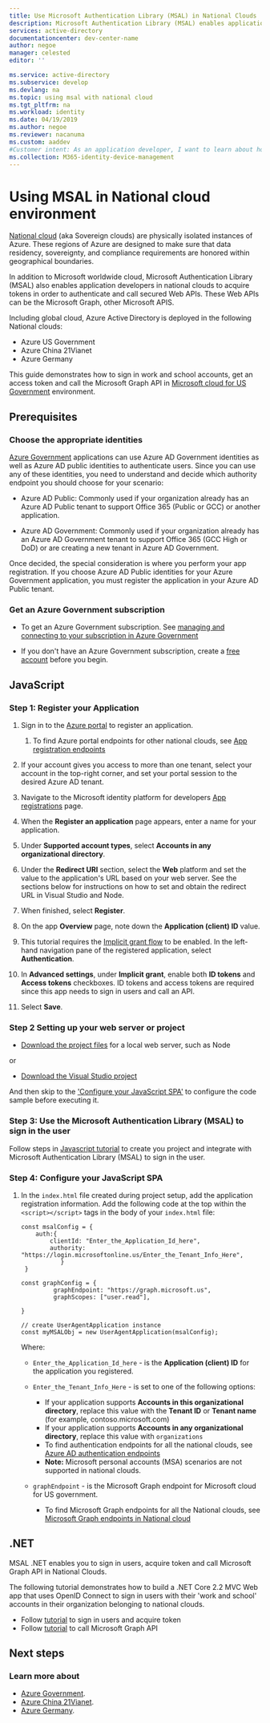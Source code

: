 ```yaml
---
title: Use Microsoft Authentication Library (MSAL) in National Clouds | Azure
description: Microsoft Authentication Library (MSAL) enables application developers to acquire tokens in order to call secured Web APIs. These Web APIs can be the Microsoft Graph, other Microsoft APIS, third-party Web APIs, or your own Web API. MSAL supports multiple application architectures and platforms.
services: active-directory
documentationcenter: dev-center-name
author: negoe
manager: celested
editor: ''

ms.service: active-directory
ms.subservice: develop
ms.devlang: na
ms.topic: using msal with national cloud
ms.tgt_pltfrm: na
ms.workload: identity
ms.date: 04/19/2019
ms.author: negoe
ms.reviewer: nacanuma
ms.custom: aaddev
#Customer intent: As an application developer, I want to learn about how the Microsoft Authentication Library work in National CLoud scenarios so I can decide if this platform meets my application development needs and requirements in these special cloud environment.
ms.collection: M365-identity-device-management
---
```


# Using MSAL in National cloud environment

[National cloud](authentication-national-cloud.md) (aka Sovereign clouds) are physically isolated instances of Azure. These regions of Azure are designed to make sure that data residency, sovereignty, and compliance requirements are honored within geographical boundaries.

In addition to Microsoft worldwide cloud, Microsoft Authentication Library (MSAL) also enables application developers in national clouds to acquire tokens in order to authenticate and call secured Web APIs. These Web APIs can be the Microsoft Graph, other Microsoft APIS.

Including global cloud, Azure Active Directory is deployed in the following National clouds:  

- Azure US Government
- Azure China 21Vianet
- Azure Germany


This guide demonstrates how to sign in work and school accounts, get an access token and call the Microsoft Graph API in [Microsoft cloud for US Government](https://azure.microsoft.com/en-us/global-infrastructure/government/) environment.


## Prerequisites

### Choose the appropriate identities
[Azure Government](https://docs.microsoft.com/en-us/azure/azure-government/) applications can use Azure AD Government identities as well as Azure AD public identities to authenticate users. Since you can use any of these identities, you need to understand and decide which authority endpoint you should choose for your scenario:

- Azure AD Public: Commonly used if your organization already has an Azure AD Public tenant to support Office 365 (Public or GCC) or another application.

- Azure AD Government: Commonly used if your organization already has an Azure AD Government tenant to support Office 365 (GCC High or DoD) or are creating a new tenant in Azure AD Government.

Once decided, the special consideration is where you perform your app registration. If you choose Azure AD Public identities for your Azure Government application, you must register the application in your Azure AD Public tenant.

### Get an Azure Government subscription
- To get an Azure Government subscription. See [managing and connecting to your subscription in Azure Government](https://docs.microsoft.com/en-us/azure/azure-government/documentation-government-manage-subscriptions)

- If you don't have an Azure Government subscription, create a [free account](https://azure.microsoft.com/en-us/global-infrastructure/government/request/) before you begin.


## JavaScript

### Step 1: Register your Application

1. Sign in to the [Azure portal](https://portal.azure.us/) to register an application. 
    1. To find Azure portal endpoints for other national clouds, see [App registration endpoints](https://docs.microsoft.com/en-us/azure/active-directory/develop/authentication-national-cloud#app-registration-endpoints)

2. If your account gives you access to more than one tenant, select your account in the top-right corner, and set your portal session to the desired Azure AD tenant.

3. Navigate to the Microsoft identity platform for developers [App registrations](https://aka.ms/ra/ff) page.

4. When the **Register an application** page appears, enter a name for your application.
5. Under **Supported account types**, select **Accounts in any organizational directory**.
6. Under the **Redirect URI** section, select the **Web** platform and set the value to the application's URL based on your web server. See the sections below for instructions on how to set and obtain the redirect URL in Visual Studio and Node.
7. When finished, select **Register**.
8. On the app **Overview** page, note down the **Application (client) ID** value.
9. This tutorial requires the [Implicit grant flow](v2-oauth2-implicit-grant-flow.md) to be enabled. In the left-hand navigation pane of the registered application, select **Authentication**.
10. In **Advanced settings**, under **Implicit grant**, enable both **ID tokens** and **Access tokens** checkboxes. ID tokens and access tokens are required since this app needs to sign in users and call an API.
11. Select **Save**.


### Step 2  Setting up your web server or project

- [Download the project files](https://github.com/Azure-Samples/active-directory-javascript-graphapi-v2/archive/quickstart.zip) for a local web server, such as Node

 or
 - [Download the Visual Studio project](https://github.com/Azure-Samples/active-directory-javascript-graphapi-v2/archive/vsquickstart.zip)

 And then  skip to the ['Configure your JavaScript SPA'](#step-4-configure-your-javascript-spa) to configure the code sample before executing it.


### Step 3: Use the Microsoft Authentication Library (MSAL) to sign in the user

Follow steps in [Javascript tutorial](https://docs.microsoft.com/azure/active-directory/develop/tutorial-v2-javascript-spa#create-your-project) to create you project and integrate with Microsoft Authentication Library (MSAL) to sign in the user. 

### Step 4: Configure your JavaScript SPA

1. In the `index.html` file created during project setup, add the application registration information. Add the following code at the top within the `<script></script>` tags in the body of your `index.html` file:

    ```javascripts
    const msalConfig = {
        auth:{
            clientId: "Enter_the_Application_Id_here",
            authority: "https://login.microsoftonline.us/Enter_the_Tenant_Info_Here",
               }
     }

    const graphConfig = {
             graphEndpoint: "https://graph.microsoft.us",
             graphScopes: ["user.read"],

    }

    // create UserAgentApplication instance
    const myMSALObj = new UserAgentApplication(msalConfig);
    ```

    Where:
    - `Enter_the_Application_Id_here` - is the **Application (client) ID** for the application you registered.
    - `Enter_the_Tenant_Info_Here` - is set to one of the following options:
       - If your application supports **Accounts in this organizational directory**, replace this value with the **Tenant ID** or **Tenant name** (for example, contoso.microsoft.com)
       - If your application supports **Accounts in any organizational directory**, replace this value with `organizations`
      -  To find authentication endpoints for all the national clouds, see [Azure AD authentication endpoints](https://docs.microsoft.com/azure/active-directory/develop/authentication-national-cloud#azure-ad-authentication-endpoints)
       - **Note:**  Microsoft personal accounts (MSA) scenarios are not supported in national clouds.
  
    -   `graphEndpoint` - is the Microsoft Graph endpoint for Microsoft cloud for US government.
           -  To find Microsoft Graph endpoints for all the National clouds, see [Microsoft Graph endpoints in National cloud](https://docs.microsoft.com/en-us/graph/deployments#microsoft-graph-and-graph-explorer-service-root-endpoints)

## .NET

MSAL .NET enables you to sign in users, acquire token and call Microsoft Graph API in National Clouds.

The following tutorial demonstrates how to build a .NET Core 2.2 MVC Web app that uses OpenID Connect to sign in users with their 'work and school' accounts in their organization belonging to national clouds.

- Follow [tutorial](https://github.com/Azure-Samples/active-directory-aspnetcore-webapp-openidconnect-v2/tree/master/1-WebApp-OIDC/1-4-Sovereign#build-an-aspnet-core-web-app-signing-in-users-in-sovereign-clouds-with-the-microsoft-identity-platform) to sign in users and acquire token
- Follow [tutorial](https://github.com/Azure-Samples/active-directory-aspnetcore-webapp-openidconnect-v2/tree/master/2-WebApp-graph-user/2-4-Sovereign-Call-MSGraph#using-the-microsoft-identity-platform-to-call-the-microsoft-graph-api-from-an-an-aspnet-core-2x-web-app-on-behalf-of-a-user-signing-in-using-their-work-and-school-account-in-microsoft-national-cloud) to call Microsoft Graph API 


## Next steps

### Learn more about

- [Azure Government](https://docs.microsoft.com/azure/azure-government/).
- [Azure China 21Vianet](https://docs.microsoft.com/azure/china/).
-  [Azure Germany](https://docs.microsoft.com/azure/germany/).